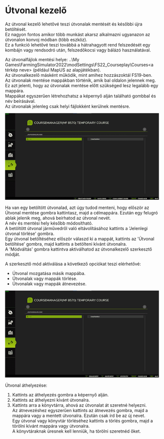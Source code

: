 # Útvonal kezelő
  
Az útvonal kezelő lehetővé teszi útvonalak mentését és későbbi újra betöltését.  
Ez nagyon fontos amikor több munkást akarsz alkalmazni ugyanazon az útvonalon konvoj módban (több eszköz).  
Ez a funkció lehetővé teszi továbbá a hátrahagyott rend felszedését egy kombájn vagy rendsodró után, felszedőkocsi vagy bálázó használatával.  
  
Az útvonalfájlok mentési helye: ..\My Games\FarmingSimulator2022\modSettings\FS22_Courseplay\Courses\<a térkép neve> (például MapUS az alapjátékban).  
Az útvonalkezelő másként működik, mint amihez hozzászoktál FS19-ben.  
Az útvonalak mentése mappákban történik, amik bal oldalon jelennek meg. Ez azt jelenti, hogy az útvonalak mentése előtt szükséged lesz legalább egy mappára.   
Mappákat egyszerűen létrehozhatsz a képernyő alján található gombbal és név beírásával.  
Az útvonalak jelenleg csak helyi fájlokként kerülnek mentésre.  


![Image](../assets/images/managerbasehelp_0_0_765_430.png)

  
Ha van egy betöltött útvonalad, azt úgy tudod menteni, hogy először az Útvonal mentése gombra kattintasz, majd a célmappára. Ezután egy felugró ablak jelenik meg, ahová beírhatod az útvonal nevét.  
A név és mentési hely később módosítható.  
A betöltött útvonal járművedről való eltávolításához kattints a 'Jelenlegi útvonal törlése' gombra.  
Egy útvonal betöltéséhez először válaszd ki a mappát, kattints az 'Útvonal betöltése' gombra, majd kattints a betölteni kívánt útvonalra.  
A 'Módváltás' gombra kattintva aktiválhatod az útvonalkezelő szerkesztő módját.  


  
A szerkesztő mód aktiválása a következő opciókat teszi elérhetővé:  
- Útvonal mozgatása másik mappába.  
- Útvonalak vagy mappák törlése.  
- Útvonalak vagy mappák átnevezése.  


![Image](../assets/images/manageredithelp_0_0_765_430.png)

  
Útvonal áthelyezése:   
  1) Kattints az áthelyezés gombra a képernyő alján.  
  2) Kattints az áthelyezni kívánt útvonalra.  
  3) Kattints arra a könyvtárra, ahová az útvonalat át szeretné helyezni.  
Az átnevezéshez egyszerűen kattints az átnevezés gombra, majd a mappára vagy a mentett útvonalra. Ezután csak írd be az új nevet.  
Egy útvonal vagy könyvtár törléséhez kattints a törlés gombra, majd a törölni kívánt mappára vagy útvonalra.  
A könyvtáraknak üresnek kell lenniük, ha törölni szeretnéd őket.  


